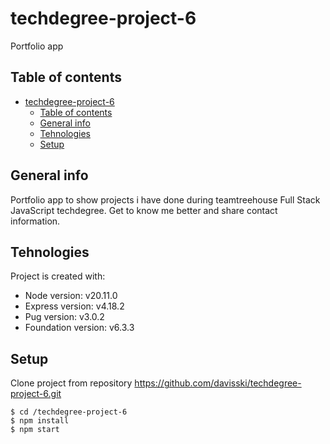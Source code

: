 # techdegree-project-6
Portfolio app 
## Table of contents
- [techdegree-project-6](#techdegree-project-6)
  - [Table of contents](#table-of-contents)
  - [General info](#general-info)
  - [Tehnologies](#tehnologies)
  - [Setup](#setup)
## General info
Portfolio app to show projects i have done during teamtreehouse Full Stack JavaScript techdegree. Get to know me better and share contact information.
## Tehnologies
Project is created with:
* Node version: v20.11.0
* Express version: v4.18.2
* Pug version: v3.0.2
* Foundation version: v6.3.3
## Setup
Clone project from repository https://github.com/davisski/techdegree-project-6.git

```
$ cd /techdegree-project-6
$ npm install
$ npm start

```